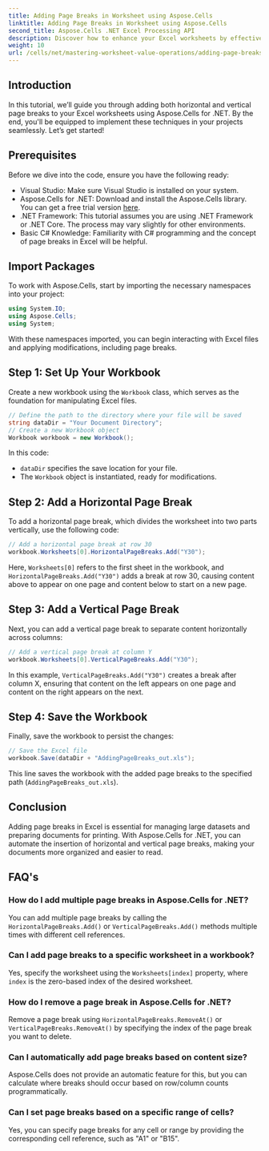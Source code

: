 ```yaml
---
title: Adding Page Breaks in Worksheet using Aspose.Cells
linktitle: Adding Page Breaks in Worksheet using Aspose.Cells
second_title: Aspose.Cells .NET Excel Processing API
description: Discover how to enhance your Excel worksheets by effectively adding horizontal and vertical page breaks using Aspose.Cells for .NET. This comprehensive guide walks you through the necessary setup, coding steps.
weight: 10
url: /cells/net/mastering-worksheet-value-operations/adding-page-breaks/
---
```

## Introduction

In this tutorial, we’ll guide you through adding both horizontal and vertical page breaks to your Excel worksheets using Aspose.Cells for .NET. By the end, you'll be equipped to implement these techniques in your projects seamlessly. Let’s get started!

## Prerequisites
Before we dive into the code, ensure you have the following ready:
- Visual Studio: Make sure Visual Studio is installed on your system.
- Aspose.Cells for .NET: Download and install the Aspose.Cells library. You can get a free trial version [here](https://releases.aspose.com/cells/net/).
- .NET Framework: This tutorial assumes you are using .NET Framework or .NET Core. The process may vary slightly for other environments.
- Basic C# Knowledge: Familiarity with C# programming and the concept of page breaks in Excel will be helpful.

## Import Packages
To work with Aspose.Cells, start by importing the necessary namespaces into your project:

```csharp
using System.IO;
using Aspose.Cells;
using System;
```

With these namespaces imported, you can begin interacting with Excel files and applying modifications, including page breaks.

## Step 1: Set Up Your Workbook
Create a new workbook using the `Workbook` class, which serves as the foundation for manipulating Excel files.

```csharp
// Define the path to the directory where your file will be saved
string dataDir = "Your Document Directory";
// Create a new Workbook object
Workbook workbook = new Workbook();
```
In this code:
- `dataDir` specifies the save location for your file.
- The `Workbook` object is instantiated, ready for modifications.

## Step 2: Add a Horizontal Page Break
To add a horizontal page break, which divides the worksheet into two parts vertically, use the following code:

```csharp
// Add a horizontal page break at row 30
workbook.Worksheets[0].HorizontalPageBreaks.Add("Y30");
```
Here, `Worksheets[0]` refers to the first sheet in the workbook, and `HorizontalPageBreaks.Add("Y30")` adds a break at row 30, causing content above to appear on one page and content below to start on a new page.

## Step 3: Add a Vertical Page Break
Next, you can add a vertical page break to separate content horizontally across columns:

```csharp
// Add a vertical page break at column Y
workbook.Worksheets[0].VerticalPageBreaks.Add("Y30");
```
In this example, `VerticalPageBreaks.Add("Y30")` creates a break after column X, ensuring that content on the left appears on one page and content on the right appears on the next.

## Step 4: Save the Workbook
Finally, save the workbook to persist the changes:

```csharp
// Save the Excel file
workbook.Save(dataDir + "AddingPageBreaks_out.xls");
```
This line saves the workbook with the added page breaks to the specified path (`AddingPageBreaks_out.xls`).

## Conclusion
Adding page breaks in Excel is essential for managing large datasets and preparing documents for printing. With Aspose.Cells for .NET, you can automate the insertion of horizontal and vertical page breaks, making your documents more organized and easier to read.

## FAQ's

### How do I add multiple page breaks in Aspose.Cells for .NET?
You can add multiple page breaks by calling the `HorizontalPageBreaks.Add()` or `VerticalPageBreaks.Add()` methods multiple times with different cell references.

### Can I add page breaks to a specific worksheet in a workbook?
Yes, specify the worksheet using the `Worksheets[index]` property, where `index` is the zero-based index of the desired worksheet.

### How do I remove a page break in Aspose.Cells for .NET?
Remove a page break using `HorizontalPageBreaks.RemoveAt()` or `VerticalPageBreaks.RemoveAt()` by specifying the index of the page break you want to delete.

### Can I automatically add page breaks based on content size?
Aspose.Cells does not provide an automatic feature for this, but you can calculate where breaks should occur based on row/column counts programmatically.

### Can I set page breaks based on a specific range of cells?
Yes, you can specify page breaks for any cell or range by providing the corresponding cell reference, such as "A1" or "B15".
